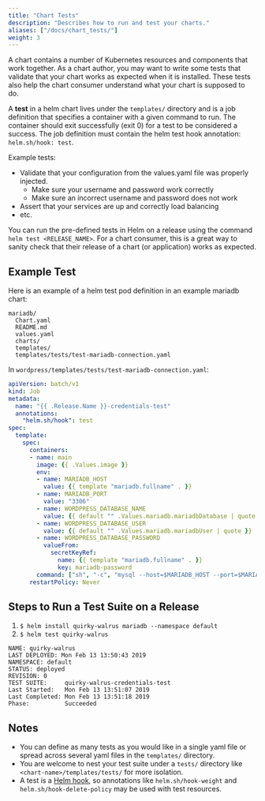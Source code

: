 ```yaml
---
title: "Chart Tests"
description: "Describes how to run and test your charts."
aliases: ["/docs/chart_tests/"]
weight: 3
---
```


A chart contains a number of Kubernetes resources and components that work
together. As a chart author, you may want to write some tests that validate that
your chart works as expected when it is installed. These tests also help the
chart consumer understand what your chart is supposed to do.

A **test** in a helm chart lives under the `templates/` directory and is a job
definition that specifies a container with a given command to run. The container
should exit successfully (exit 0) for a test to be considered a success. The job
definition must contain the helm test hook annotation: `helm.sh/hook: test`.

Example tests:

- Validate that your configuration from the values.yaml file was properly injected.
  - Make sure your username and password work correctly
  - Make sure an incorrect username and password does not work
- Assert that your services are up and correctly load balancing
- etc.

You can run the pre-defined tests in Helm on a release using the command `helm test <RELEASE_NAME>`. For a chart consumer, this is a great way to sanity check that their release of a chart (or application) works as expected.

## Example Test

Here is an example of a helm test pod definition in an example mariadb chart:

```
mariadb/
  Chart.yaml
  README.md
  values.yaml
  charts/
  templates/
  templates/tests/test-mariadb-connection.yaml
```

In `wordpress/templates/tests/test-mariadb-connection.yaml`:

```yaml
apiVersion: batch/v1
kind: Job
metadata:
  name: "{{ .Release.Name }}-credentials-test"
  annotations:
    "helm.sh/hook": test
spec:
  template:
    spec:
      containers:
      - name: main
        image: {{ .Values.image }}
        env:
        - name: MARIADB_HOST
          value: {{ template "mariadb.fullname" . }}
        - name: MARIADB_PORT
          value: "3306"
        - name: WORDPRESS_DATABASE_NAME
          value: {{ default "" .Values.mariadb.mariadbDatabase | quote }}
        - name: WORDPRESS_DATABASE_USER
          value: {{ default "" .Values.mariadb.mariadbUser | quote }}
        - name: WORDPRESS_DATABASE_PASSWORD
          valueFrom:
            secretKeyRef:
              name: {{ template "mariadb.fullname" . }}
              key: mariadb-password
        command: ["sh", "-c", "mysql --host=$MARIADB_HOST --port=$MARIADB_PORT --user=$WORDPRESS_DATABASE_USER --password=$WORDPRESS_DATABASE_PASSWORD"]
      restartPolicy: Never
```

## Steps to Run a Test Suite on a Release

1. `$ helm install quirky-walrus mariadb --namespace default`
2. `$ helm test quirky-walrus`

```cli
NAME: quirky-walrus
LAST DEPLOYED: Mon Feb 13 13:50:43 2019
NAMESPACE: default
STATUS: deployed
REVISION: 0
TEST SUITE:     quirky-walrus-credentials-test
Last Started:   Mon Feb 13 13:51:07 2019
Last Completed: Mon Feb 13 13:51:18 2019
Phase:          Succeeded
```

## Notes

- You can define as many tests as you would like in a single yaml file or spread
  across several yaml files in the `templates/` directory.
- You are welcome to nest your test suite under a `tests/` directory like
  `<chart-name>/templates/tests/` for more isolation.
- A test is a [Helm hook](/docs/charts_hooks/), so annotations like `helm.sh/hook-weight`
  and `helm.sh/hook-delete-policy` may be used with test resources.
